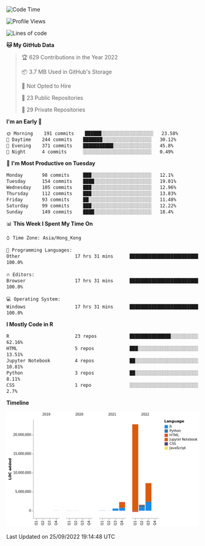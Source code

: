 

<!--**wt12318/wt12318** is a ✨ _special_ ✨ repository because its `README.md` (this file) appears on your GitHub profile.-->

<!--START_SECTION:waka-->
![Code Time](http://img.shields.io/badge/Code%20Time-567%20hrs%209%20mins-blue)

![Profile Views](http://img.shields.io/badge/Profile%20Views-0-blue)

![Lines of code](https://img.shields.io/badge/From%20Hello%20World%20I%27ve%20Written-34%20Million%20lines%20of%20code-blue)

**🐱 My GitHub Data** 

> 🏆 629 Contributions in the Year 2022
 > 
> 📦 3.7 MB Used in GitHub's Storage 
 > 
> 🚫 Not Opted to Hire
 > 
> 📜 23 Public Repositories 
 > 
> 🔑 29 Private Repositories  
 > 
**I'm an Early 🐤** 

```text
🌞 Morning    191 commits    ██████░░░░░░░░░░░░░░░░░░░   23.58% 
🌆 Daytime    244 commits    ███████░░░░░░░░░░░░░░░░░░   30.12% 
🌃 Evening    371 commits    ███████████░░░░░░░░░░░░░░   45.8% 
🌙 Night      4 commits      ░░░░░░░░░░░░░░░░░░░░░░░░░   0.49%

```
📅 **I'm Most Productive on Tuesday** 

```text
Monday       98 commits     ███░░░░░░░░░░░░░░░░░░░░░░   12.1% 
Tuesday      154 commits    ████░░░░░░░░░░░░░░░░░░░░░   19.01% 
Wednesday    105 commits    ███░░░░░░░░░░░░░░░░░░░░░░   12.96% 
Thursday     112 commits    ███░░░░░░░░░░░░░░░░░░░░░░   13.83% 
Friday       93 commits     ██░░░░░░░░░░░░░░░░░░░░░░░   11.48% 
Saturday     99 commits     ███░░░░░░░░░░░░░░░░░░░░░░   12.22% 
Sunday       149 commits    ████░░░░░░░░░░░░░░░░░░░░░   18.4%

```


📊 **This Week I Spent My Time On** 

```text
⌚︎ Time Zone: Asia/Hong_Kong

💬 Programming Languages: 
Other                    17 hrs 31 mins      █████████████████████████   100.0%

🔥 Editors: 
Browser                  17 hrs 31 mins      █████████████████████████   100.0%

💻 Operating System: 
Windows                  17 hrs 31 mins      █████████████████████████   100.0%

```

**I Mostly Code in R** 

```text
R                        23 repos            ███████████████░░░░░░░░░░   62.16% 
HTML                     5 repos             ███░░░░░░░░░░░░░░░░░░░░░░   13.51% 
Jupyter Notebook         4 repos             ██░░░░░░░░░░░░░░░░░░░░░░░   10.81% 
Python                   3 repos             ██░░░░░░░░░░░░░░░░░░░░░░░   8.11% 
CSS                      1 repo              ░░░░░░░░░░░░░░░░░░░░░░░░░   2.7%

```


**Timeline**

![Chart not found](https://raw.githubusercontent.com/wt12318/wt12318/main/charts/bar_graph.png) 


 Last Updated on 25/09/2022 19:14:48 UTC
<!--END_SECTION:waka-->


